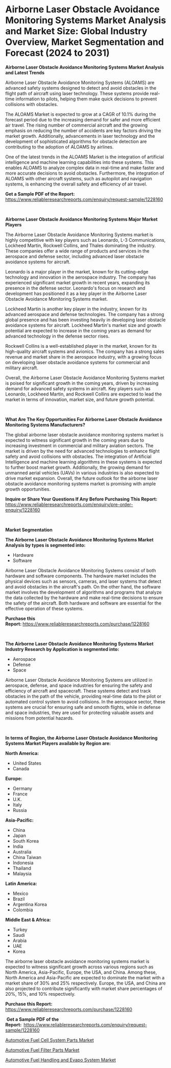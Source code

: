 <p><h1>Airborne Laser Obstacle Avoidance Monitoring Systems Market Analysis and Market Size: Global Industry Overview, Market Segmentation and Forecast (2024 to 2031)</h1></p><p><strong>Airborne Laser Obstacle Avoidance Monitoring Systems Market Analysis and Latest Trends</strong></p>
<p><p>Airborne Laser Obstacle Avoidance Monitoring Systems (ALOAMS) are advanced safety systems designed to detect and avoid obstacles in the flight path of aircraft using laser technology. These systems provide real-time information to pilots, helping them make quick decisions to prevent collisions with obstacles.</p><p>The ALOAMS Market is expected to grow at a CAGR of 10.1% during the forecast period due to the increasing demand for safer and more efficient air travel. The rising number of commercial aircraft and the growing emphasis on reducing the number of accidents are key factors driving the market growth. Additionally, advancements in laser technology and the development of sophisticated algorithms for obstacle detection are contributing to the adoption of ALOAMS by airlines.</p><p>One of the latest trends in the ALOAMS Market is the integration of artificial intelligence and machine learning capabilities into these systems. This enables ALOAMS to analyze complex data in real-time and make faster and more accurate decisions to avoid obstacles. Furthermore, the integration of ALOAMS with other aircraft systems, such as autopilot and navigation systems, is enhancing the overall safety and efficiency of air travel.</p></p>
<p><strong>Get a Sample PDF of the Report:&nbsp;</strong> <a href="https://www.reliableresearchreports.com/enquiry/request-sample/1228160">https://www.reliableresearchreports.com/enquiry/request-sample/1228160</a></p>
<p>&nbsp;</p>
<p><strong>Airborne Laser Obstacle Avoidance Monitoring Systems Major Market Players</strong></p>
<p><p>The Airborne Laser Obstacle Avoidance Monitoring Systems market is highly competitive with key players such as Leonardo, L-3 Communications, Lockheed Martin, Rockwell Collins, and Thales dominating the industry. These companies offer a wide range of products and services in the aerospace and defense sector, including advanced laser obstacle avoidance systems for aircraft.</p><p>Leonardo is a major player in the market, known for its cutting-edge technology and innovation in the aerospace industry. The company has experienced significant market growth in recent years, expanding its presence in the defense sector. Leonardo's focus on research and development has positioned it as a key player in the Airborne Laser Obstacle Avoidance Monitoring Systems market.</p><p>Lockheed Martin is another key player in the industry, known for its advanced aerospace and defense technologies. The company has a strong global presence and has been investing heavily in developing laser obstacle avoidance systems for aircraft. Lockheed Martin's market size and growth potential are expected to increase in the coming years as demand for advanced technology in the defense sector rises.</p><p>Rockwell Collins is a well-established player in the market, known for its high-quality aircraft systems and avionics. The company has a strong sales revenue and market share in the aerospace industry, with a growing focus on developing laser obstacle avoidance systems for commercial and military aircraft.</p><p>Overall, the Airborne Laser Obstacle Avoidance Monitoring Systems market is poised for significant growth in the coming years, driven by increasing demand for advanced safety systems in aircraft. Key players such as Leonardo, Lockheed Martin, and Rockwell Collins are expected to lead the market in terms of innovation, market size, and future growth potential.</p></p>
<p>&nbsp;</p>
<p><strong>What Are The Key Opportunities For Airborne Laser Obstacle Avoidance Monitoring Systems Manufacturers?</strong></p>
<p><p>The global airborne laser obstacle avoidance monitoring systems market is expected to witness significant growth in the coming years due to increasing investment in commercial and military aviation sectors. The market is driven by the need for advanced technologies to enhance flight safety and avoid collisions with obstacles. The integration of Artificial Intelligence and machine learning algorithms in these systems is expected to further boost market growth. Additionally, the growing demand for unmanned aerial vehicles (UAVs) in various industries is also expected to drive market expansion. Overall, the future outlook for the airborne laser obstacle avoidance monitoring systems market is promising with ample growth opportunities.</p></p>
<p><strong>Inquire or Share Your Questions If Any Before Purchasing This Report:</strong> <a href="https://www.reliableresearchreports.com/enquiry/pre-order-enquiry/1228160">https://www.reliableresearchreports.com/enquiry/pre-order-enquiry/1228160</a></p>
<p>&nbsp;</p>
<p><strong>Market Segmentation</strong></p>
<p><strong>The Airborne Laser Obstacle Avoidance Monitoring Systems Market Analysis by types is segmented into:</strong></p>
<p><ul><li>Hardware</li><li>Software</li></ul></p>
<p><p>Airborne Laser Obstacle Avoidance Monitoring Systems consist of both hardware and software components. The hardware market includes the physical devices such as sensors, cameras, and laser systems that detect and avoid obstacles in the aircraft's path. On the other hand, the software market involves the development of algorithms and programs that analyze the data collected by the hardware and make real-time decisions to ensure the safety of the aircraft. Both hardware and software are essential for the effective operation of these systems.</p></p>
<p><strong>Purchase this Report:&nbsp;</strong><a href="https://www.reliableresearchreports.com/purchase/1228160">https://www.reliableresearchreports.com/purchase/1228160</a></p>
<p>&nbsp;</p>
<p><strong>The Airborne Laser Obstacle Avoidance Monitoring Systems Market Industry Research by Application is segmented into:</strong></p>
<p><ul><li>Aerospace</li><li>Defense</li><li>Space</li></ul></p>
<p><p>Airborne Laser Obstacle Avoidance Monitoring Systems are utilized in aerospace, defense, and space industries for ensuring the safety and efficiency of aircraft and spacecraft. These systems detect and track obstacles in the path of the vehicle, providing real-time data to the pilot or automated control system to avoid collisions. In the aerospace sector, these systems are crucial for ensuring safe and smooth flights, while in defense and space industries, they are used for protecting valuable assets and missions from potential hazards.</p></p>
<p>&nbsp;</p>
<p><strong>In terms of Region, the Airborne Laser Obstacle Avoidance Monitoring Systems Market Players available by Region are:</strong></p>
<p>
    <p> <strong> North America: </strong>
        <ul>
            <li>United States</li>
            <li>Canada</li>
        </ul>
        </p> 
    <p> <strong> Europe: </strong>
        <ul>
            <li>Germany</li>
            <li>France</li>
            <li>U.K.</li>
            <li>Italy</li>
            <li>Russia</li>
        </ul>
        </p> 
    <p> <strong> Asia-Pacific: </strong>
        <ul>
            <li>China</li>
            <li>Japan</li>
            <li>South Korea</li>
            <li>India</li>
            <li>Australia</li>
            <li>China Taiwan</li>
            <li>Indonesia</li>
            <li>Thailand</li>
            <li>Malaysia</li>
        </ul>
        </p> 
    <p> <strong> Latin America: </strong>
        <ul>
            <li>Mexico</li>
            <li>Brazil</li>
            <li>Argentina Korea</li>
            <li>Colombia</li>
        </ul>
        </p> 
    <p> <strong> Middle East & Africa: </strong>
        <ul>
            <li>Turkey</li>
            <li>Saudi</li>
            <li>Arabia</li>
            <li>UAE</li>
            <li>Korea</li>
        </ul>
    </p>
    </p>
<p><p>The airborne laser obstacle avoidance monitoring systems market is expected to witness significant growth across various regions such as North America, Asia-Pacific, Europe, the USA, and China. Among these, North America and Asia-Pacific are expected to dominate the market with a market share of 30% and 25% respectively. Europe, the USA, and China are also projected to contribute significantly with market share percentages of 20%, 15%, and 10% respectively.</p></p>
<p><strong>Purchase this Report: </strong><a href="https://www.reliableresearchreports.com/purchase/1228160">https://www.reliableresearchreports.com/purchase/1228160</a></p>
<p>&nbsp;<strong>Get a Sample PDF of the Report:&nbsp;&nbsp;</strong><a href="https://www.reliableresearchreports.com/enquiry/request-sample/1228160">https://www.reliableresearchreports.com/enquiry/request-sample/1228160</a></p>
<p><strong></strong></p>
<p><p><a href="https://view.publitas.com/reportprime-1/automotive-fuel-cell-system-parts-market-provides-a-comprehensive-analysis-including-a-macro-overview-of-the-market-as-well-as-micro-details-such-as-market-size-and-competitive-landscape/">Automotive Fuel Cell System Parts Market</a></p><p><a href="https://view.publitas.com/reportprime-1/insights-into-automotive-fuel-filter-parts-market-size-analysing-market-share-trends-and-growth-from-2023-to-2030/">Automotive Fuel Filter Parts Market</a></p><p><a href="https://view.publitas.com/reportprime-1/automotive-fuel-handling-and-evapo-system-market-size-global-industry-overview-market-segmentation-and-forecast-2023-to-2030/">Automotive Fuel Handling and Evapo System Market</a></p></p>